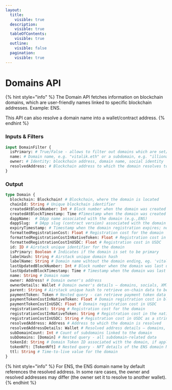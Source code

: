```yaml
---
layout:
  title:
    visible: true
  description:
    visible: true
  tableOfContents:
    visible: true
  outline:
    visible: false
  pagination:
    visible: true
---
```


# Domains API

{% hint style="info" %}
The Domain API fetches information on blockchain domains, which are user-friendly names linked to specific blockchain addresses. Example: ENS.

This API can also resolve a domain name into a wallet/contract address.
{% endhint %}

### Inputs & Filters

```graphql
input DomainFilter {
  isPrimary: # True/False - allows to filter out domains which are set/not set as primary
  name: # Domain name, e.g. "vitalik.eth" or a subdomain, e.g. "illionaire.illionaire.eth"
  owner: # Identity: blockchain address, domain name, social identity
  resolvedAddress: # Blockchain address to which the domain resolves to
}
```

### Output

```graphql
type Domain {
  blockchain: Blockchain! # Blockchain, where the domain is located
  chainId: String # Unique blockchain identifier
  createdAtBlockNumber: Int # Block number when the domain was created
  createdAtBlockTimestamp: Time #Timestamp when the domain was created
  dappName:  # DApp name associated with the domain (e.g.,ENS)
  dappSlug:  # DApp slug (contract version) associated with the domain
  expiryTimestamp: # Timestamp when the domain registration expires; note - ENS has a 3-month grace period after the expiry timestamp
  formattedRegistrationCost: Float # Registration cost for the domain
  formattedRegistrationCostInNativeToken: Float # Registration cost in the native token
  formattedRegistrationCostInUSDC: Float # Registration cost in USDC
  id: ID # Airstack unique identifier for the domain
  isPrimary: Boolean # Indicates if the domain is set to be primary
  labelHash: String # Airstack unique domain hash
  labelName: String # Domain name wihtout the domain ending, eg. 'vitalik' instead of 'vitalik.eth'
  lastUpdatedBlockNumber: Int # Block number when the domain was last updated
  lastUpdatedBlockTimestamp: Time # Timestamp when the domain was last updated
  name: String # Domain name
  owner: Address! # Domain owner's address
  ownerDetails: Wallet # Domain owner's details – domains, socials, XMTP, token balances, etc.
  parent: String # Airstack unique hash to retrieve on-chain data to be used in filters
  paymentToken: Token # Nested query - can retrieve payment token data (name, symbol, etc.)
  paymentTokenCostInNativeToken: Float # Domain registration cost in blockchain native token
  paymentTokenCostInUSDC: Float # Domain registration cost in USDC
  registrationCost: String # Registration cost for the domain
  registrationCostInNativeToken: String # Registration cost in the native token
  registrationCostInUSDC: String # Registration cost in USDC as a string
  resolvedAddress: Address # Address to which the domain is resolved
  resolvedAddressDetails: Wallet # Resolved address details – domains, socials, XMTP, token balances, etc.
  subDomainCount: Int # Count of subdomains linked to the domain
  subDomains: [Domain] # Nested query - all subdomain-related data
  tokenId: String # Domain Token ID associated with the domain, if applicable
  tokenNft: [TokenNft] # Nested query - NFT details of the ENS domain NFT 
  ttl: String # Time-to-live value for the domain
}
```

{% hint style="info" %}
For ENS, the ENS domain name by default references the resolved address. In some rare cases, the owner and resolved addresses may differ (the owner set it to resolve to another wallet).
{% endhint %}
